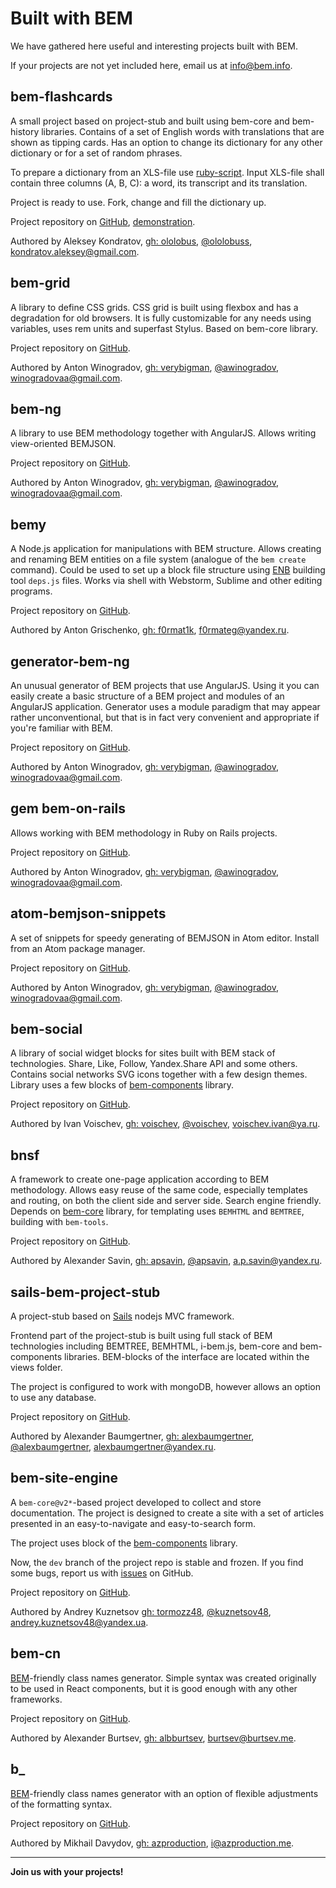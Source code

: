 # Built with BEM

We have gathered here useful and interesting projects built with BEM.

If your projects are not yet included here, email us at [info@bem.info](mailto:info@bem.info).

## bem-flashcards

A small project based on project-stub and built using bem-core and bem-history libraries. Contains of a set of English words with translations that are shown as tipping cards. Has an option to change its dictionary for any other dictionary or for a set of random phrases.

To prepare a dictionary from an XLS-file use [ruby-script](https://gist.github.com/ololobus/11f222d1fc48f2efef56).
Input XLS-file shall contain three columns (A, B, C): a word, its transcript and its translation.

Project is ready to use. Fork, change and fill the dictionary up.

Project repository on [GitHub](https://github.com/ololobus/bem-flashcards/), [demonstration](http://ololobus.github.io/bem-flashcards).

Authored by Aleksey Kondratov, [gh: ololobus](https://github.com/ololobus), [@ololobuss](https://twitter.com/ololobuss), [kondratov.aleksey@gmail.com](mailto:kondratov.aleksey@gmail.com).

## bem-grid

A library to define CSS grids. CSS grid is built using flexbox and has a degradation for old browsers. It is fully customizable
for any needs using variables, uses rem units and superfast Stylus. Based on bem-core library.

Project repository on [GitHub](https://github.com/bem-incubator/bem-grid).

Authored by Anton Winogradov, [gh: verybigman](https://github.com/awinogradov), [@awinogradov](https://twitter.com/awinogradov), [winogradovaa@gmail.com](mailto:winogradovaa@gmail.com).

## bem-ng

A library to use BEM methodology together with AngularJS. Allows writing view-oriented BEMJSON.

Project repository on [GitHub](https://github.com/awinogradov/bem-ng).

Authored by Anton Winogradov, [gh: verybigman](https://github.com/awinogradov), [@awinogradov](https://twitter.com/awinogradov), [winogradovaa@gmail.com](mailto:winogradovaa@gmail.com).

## bemy

A Node.js application for manipulations with BEM structure. Allows creating and renaming BEM entities on a file system (analogue of the `bem create` command). Could be used to set up a block file structure using [ENB](http://enb-make.info) building tool `deps.js` files. Works via shell with Webstorm, Sublime and other editing programs.

Project repository on [GitHub](https://github.com/f0rmat1k/bemy).

Authored by Anton Grischenko, [gh: f0rmat1k](https://github.com/f0rmat1k), [f0rmateg@yandex.ru](mailto:f0rmateg@yandex.ru).

## generator-bem-ng

An unusual generator of BEM projects that use AngularJS. Using it you can easily create a basic structure of a BEM project and
modules of an AngularJS application. Generator uses a module paradigm that may appear rather unconventional, but that is in fact very convenient and appropriate if you're familiar with BEM.

Project repository on [GitHub](https://github.com/awinogradov/generator-bem-ng).

Authored by Anton Winogradov, [gh: verybigman](https://github.com/awinogradov), [@awinogradov](https://twitter.com/awinogradov), [winogradovaa@gmail.com](mailto:winogradovaa@gmail.com).

## gem bem-on-rails

Allows working with BEM methodology in Ruby on Rails projects.

Project repository on [GitHub](https://github.com/awinogradov/bem-on-rails).

Authored by Anton Winogradov, [gh: verybigman](https://github.com/awinogradov), [@awinogradov](https://twitter.com/awinogradov), [winogradovaa@gmail.com](mailto:winogradovaa@gmail.com).

## atom-bemjson-snippets

A set of snippets for speedy generating of BEMJSON in Atom editor. Install from an Atom package manager.

Project repository on [GitHub](https://github.com/awinogradov/atom-bemjson-snippets).

Authored by Anton Winogradov, [gh: verybigman](https://github.com/awinogradov), [@awinogradov](https://twitter.com/awinogradov), [winogradovaa@gmail.com](mailto:winogradovaa@gmail.com).

## bem-social

A library of social widget blocks for sites built with BEM stack of technologies. Share, Like, Follow, Yandex.Share API and some others. Contains social networks SVG icons together with a few design themes. Library uses a few blocks of [bem-components](https://ru.bem.info/libs/bem-components/) library.

Project repository on [GitHub](https://github.com/voischev/bem-social).

Authored by Ivan Voischev, [gh: voischev](https://github.com/voischev), [@voischev](https://twitter.com/voischev), [voischev.ivan@ya.ru](mailto:voischev.ivan@ya.ru).

## bnsf

A framework to create one-page application according to BEM methodology. Allows easy reuse of the same code, especially
templates and routing, on both the client side and server side. Search engine friendly. Depends on [bem-core](https://ru.bem.info/libs/bem-core) library, for templating uses `BEMHTML` and `BEMTREE`, building with `bem-tools`.

Project repository on [GitHub](https://github.com/apsavin/bnsf).

Authored by Alexander Savin, [gh: apsavin](https://github.com/apsavin), [@apsavin](https://twitter.com/ap_savin), [a.p.savin@yandex.ru](mailto:a.p.savin@yandex.ru).

## sails-bem-project-stub

A project-stub based on [Sails](http://sailsjs.org) nodejs MVC framework.

Frontend part of the project-stub is built using full stack of BEM technologies including BEMTREE, BEMHTML, i-bem.js, bem-core and bem-components libraries. BEM-blocks of the interface are located within the views folder.

The project is configured to work with mongoDB, however allows an option to use any database.

Project repository on [GitHub](https://github.com/alexbaumgertner/sails-bem-project-stub).

Authored by Alexander Baumgertner, [gh: alexbaumgertner](https://github.com/alexbaumgertner), [@alexbaumgertner](https://twitter.com/alexbaumgertner), [alexbaumgertner@yandex.ru](mailto:alexbaumgertner@yandex.ru).

## bem-site-engine

A `bem-core@v2*`-based project developed to collect and store documentation. The project is designed to create a site with a set of articles presented in an easy-to-navigate and easy-to-search form.

The project uses block of the [bem-components](https://en.bem.info/libs/bem-components/) library.

Now, the `dev` branch of the project repo is stable and frozen. If you find some bugs, report us with [issues](https://github.com/bem/bem-site-engine/issues) on GitHub.

Project repository on [GitHub](https://github.com/bem/bem-site-engine).

Authored by Andrey Kuznetsov [gh: tormozz48](https://github.com/tormozz48), [@kuznetsov48](https://twitter.com/@kuznetsov48), [andrey.kuznetsov48@yandex.ua](mailto:andrey.kuznetsov48@yandex.ua).

## bem-cn

[BEM](https://en.bem.info/method/)-friendly class names generator. Simple syntax was created originally to be used in React components, but it is good enough with any other frameworks.

Project repository on [GitHub](https://github.com/albburtsev/bem-cn).

Authored by Alexander Burtsev, [gh: albburtsev](https://github.com/albburtsev), [burtsev@burtsev.me](mailto:burtsev@burtsev.me).

## b_

[BEM](https://en.bem.info/method/)-friendly class names generator with an option of flexible adjustments of the formatting syntax.

Project repository on [GitHub](https://github.com/azproduction/b_).

Authored by Mikhail Davydov, [gh: azproduction](https://github.com/azproduction), [i@azproduction.me](mailto:i@azproduction.me).


____________________________________
**Join us with your projects!**
